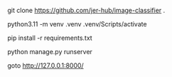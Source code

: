 git clone https://github.com/jer-hub/image-classifier .


python3.11 -m venv .venv
.venv/Scripts/activate

pip install -r requirements.txt


python manage.py runserver

goto http://127.0.0.1:8000/
